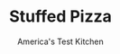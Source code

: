 ---
layout: ../../layouts/MarkdownPostLayout.astro
title: Stuffed Pizza
author: America's Test Kitchen
pubDate: 2023-03-15
description: "The key to creating this remarkable centerpiece: patience."
image_url: https://res.cloudinary.com/hksqkdlah/image/upload/ar_1:1,c_fill,dpr_2.0,f_auto,fl_lossy.progressive.strip_profile,g_faces:auto,q_auto:low,w_344/SFS_StuffedPizza-82_1_ejo4zr
tags: ["Main Courses","Italian","Cheese","Pizza"]
calories: 5709
protein: 33
carbohydrates: 60
fats: 
fiber: 4
ingredients: ["4 ounces, hot Italian sausage, casings removed","4 ounces thinly sliced, pepperoni, quartered","4 ounces, thinly sliced Black Forest deli ham, cut into ½-inch pieces","4 ounces, salami, cut into ¼-inch cubes","3/4 teaspoon, dried oregano, divided","2 (1-pound) balls, pizza dough, room temperature","1 pound, whole-milk mozzarella cheese, shredded (4 cups)","2 tablespoons, unsalted butter, cut into 2 pieces","1 , garlic clove, minced","1 (14.5-ounce) can, whole peeled tomatoes, drained","1 1/2 teaspoons, extra-virgin olive oil","1 , small garlic clove, minced","1/2 teaspoon, red wine vinegar","1/2 teaspoon, table salt","1/2 teaspoon, dried oregano"]
serves: 8
time: "1¾ hours, plus 45 minutes cooling"
instructions: ["FOR THE PIZZA: Adjust oven rack to lowest position and heat oven to 425 degrees. Cook sausage in 8-inch nonstick skillet over medium heat, breaking up meat with wooden spoon, until no longer pink, 5 to 7 minutes. Transfer to medium bowl and let cool completely, about 20 minutes. Add pepperoni, ham, salami, and ½ teaspoon oregano to bowl with sausage and toss to combine.","Turn out 1 dough ball onto lightly floured 16 by 12-inch sheet parchment paper. Using your hands, flatten into 8-inch disk. Using rolling pin, roll dough into 12-inch circle, dusting lightly with flour as needed.","Sprinkle 1 cup mozzarella evenly over dough, leaving ½-inch border. Sprinkle one-third of sausage mixture (about 1 heaping cup) over cheese. Repeat layering until cheese and meat mixture are used up (top layer should be cheese).","Roll remaining dough ball into 12-inch circle on lightly floured counter, dusting lightly with flour as needed. Brush edges of dough on parchment with water. Loosely roll dough on counter around rolling pin and gently unroll it directly over dough on parchment and filling. Press dough edges together firmly to seal. Using pizza cutter, trim and discard dough just beyond sealed edge of pizza, about ¼ inch from filling.","Using paring knife, cut 1-inch hole in top center of pizza. Lifting parchment, transfer pizza to rimmed baking sheet. Using your hands, press down on top of pizza to compress filling into even layer. Bake until deep golden brown, 20 to 25 minutes.","Slide pizza from sheet onto wire rack. Microwave butter and garlic in small bowl until butter is melted and mixture is fragrant, about 1 minute. Brush top of hot pizza with garlic butter, then sprinkle with remaining ¼ teaspoon oregano. Let pizza cool on rack for at least 45 minutes. (Cooled pizza can be covered loosely with aluminum foil and refrigerated for up to 2 days.)","FOR THE SAUCE: Meanwhile, process all ingredients in food processor until smooth, about 30 seconds. Transfer to serving dish. (Sauce can be refrigerated for up to 3 days or frozen for up to 1 month.)","To serve, adjust oven rack to lowest position and heat oven to 425 degrees. Slice pizza into 8 wedges and place on parchment paper–lined rimmed baking sheet. Bake pizza slices until hot throughout, about 10 minutes. Microwave sauce until hot, about 2 minutes, stirring occasionally. Serve pizza with sauce."]
nutrition: ["438 mg Potassium","420 mg Phosphorus","405 mg Calcium","4 mg Iron","58 mg Magnesium","1870 mg Sodium","3 mg Zinc","36 g Fat","7 mg Niacin (B3)","13 g Monounsaturated","4 g Polyunsaturated","1 mg Thiamin (B1)","7 mg Vitamin C","100 mg Cholesterol","16 g Saturated","4 g Fiber","182 µg Folic acid","45 µg Folate (food)","2 g Sugars","6 µg Vitamin K","145 g Water","60 g Carbs","356 µg Folate equivalent (total)","33 g Protein","1 mg Vitamin E","1 µg Vitamin B12","136 µg Vitamin A","713 kcal Energy","5709 calories"]
notes: "Plan ahead: Once baked, this pizza needs to rest for at least 45 minutes so that it can be sliced cleanly without the filling oozing out. Do not use canned pizza dough such as Pillsbury Pizza Crust here. When using store-bought pizza dough, it is helpful to let it come to room temperature to make it easier to roll out and shape. Buy a 4-ounce chunk of salami rather than sliced salami from the deli."
---